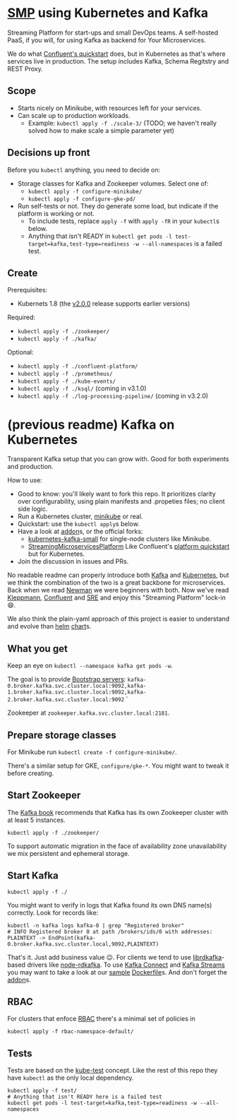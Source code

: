 # [SMP](https://github.com/StreamingMicroservicesPlatform) using Kubernetes and Kafka

Streaming Platform for start-ups and small DevOps teams.
A self-hosted PaaS, if you will, for using Kafka as backend for Your Microservices.

We do what [Confluent's quickstart](https://docs.confluent.io/current/quickstart.html) does,
but in Kubernetes as that's where services live in production.
The setup includes Kafka, Schema Regitstry and REST Proxy.

## Scope

 * Starts nicely on Minikube, with resources left for your services.
 * Can scale up to production workloads.
   - Example: `kubectl apply -f ./scale-3/` (TODO; we haven't really solved how to make scale a simple parameter yet)

## Decisions up front

Before you `kubectl` anything, you need to decide on:

 * Storage classes for Kafka and Zookeeper volumes. Select one of:
   - `kubectl apply -f configure-minikube/`
   - `kubectl apply -f configure-gke-pd/`
 * Run self-tests or not. They do generate some load, but indicate if the platform is working or not.
   - To include tests, replace `apply -f` with `apply -fR` in your `kubectl`s below.
   - Anything that isn't READY in `kubectl get pods -l test-target=kafka,test-type=readiness -w --all-namespaces` is a failed test.

## Create

Prerequisites:
 * Kubernets 1.8 (the [v2.0.0](https://github.com/Yolean/kubernetes-kafka/releases/tag/v2.0.0) release supports earlier versions)

Required:
 * `kubectl apply -f ./zookeeper/`
 * `kubectl apply -f ./kafka/`

Optional:
 * `kubectl apply -f ./confluent-platform/`
 * `kubectl apply -f ./prometheus/`
 * `kubectl apply -f ./kube-events/`
 * `kubectl apply -f ./ksql/` (coming in v3.1.0)
 * `kubectl apply -f ./log-processing-pipeline/` (coming in v3.2.0)





# (previous readme) Kafka on Kubernetes

Transparent Kafka setup that you can grow with.
Good for both experiments and production.

How to use:
 * Good to know: you'll likely want to fork this repo. It prioritizes clarity over configurability, using plain manifests and .propeties files; no client side logic.
 * Run a Kubernetes cluster, [minikube](https://github.com/kubernetes/minikube) or real.
 * Quickstart: use the `kubectl apply`s below.
 * Have a look at [addon](https://github.com/Yolean/kubernetes-kafka/labels/addon)s, or the official forks:
   - [kubernetes-kafka-small](https://github.com/Reposoft/kubernetes-kafka-small) for single-node clusters like Minikube.
   - [StreamingMicroservicesPlatform](https://github.com/StreamingMicroservicesPlatform/kubernetes-kafka) Like Confluent's [platform quickstart](https://docs.confluent.io/current/connect/quickstart.html) but for Kubernetes.
 * Join the discussion in issues and PRs.

No readable readme can properly introduce both [Kafka](http://kafka.apache.org/) and [Kubernetes](https://kubernetes.io/),
but we think the combination of the two is a great backbone for microservices.
Back when we read [Newman](http://samnewman.io/books/building_microservices/) we were beginners with both.
Now we've read [Kleppmann](http://dataintensive.net/), [Confluent](https://www.confluent.io/blog/) and [SRE](https://landing.google.com/sre/book.html) and enjoy this "Streaming Platform" lock-in :smile:.

We also think the plain-yaml approach of this project is easier to understand and evolve than [helm](https://github.com/kubernetes/helm) [chart](https://github.com/kubernetes/charts/tree/master/incubator/kafka)s.

## What you get

Keep an eye on `kubectl --namespace kafka get pods -w`.

The goal is to provide [Bootstrap servers](http://kafka.apache.org/documentation/#producerconfigs): `kafka-0.broker.kafka.svc.cluster.local:9092,kafka-1.broker.kafka.svc.cluster.local:9092,kafka-2.broker.kafka.svc.cluster.local:9092`
`

Zookeeper at `zookeeper.kafka.svc.cluster.local:2181`.

## Prepare storage classes

For Minikube run `kubectl create -f configure-minikube/`.

There's a similar setup for GKE, `configure/gke-*`. You might want to tweak it before creating.

## Start Zookeeper

The [Kafka book](https://www.confluent.io/resources/kafka-definitive-guide-preview-edition/) recommends that Kafka has its own Zookeeper cluster with at least 5 instances.

```
kubectl apply -f ./zookeeper/
```

To support automatic migration in the face of availability zone unavailability we mix persistent and ephemeral storage.

## Start Kafka

```
kubectl apply -f ./
```

You might want to verify in logs that Kafka found its own DNS name(s) correctly. Look for records like:
```
kubectl -n kafka logs kafka-0 | grep "Registered broker"
# INFO Registered broker 0 at path /brokers/ids/0 with addresses: PLAINTEXT -> EndPoint(kafka-0.broker.kafka.svc.cluster.local,9092,PLAINTEXT)
```

That's it. Just add business value :wink:.
For clients we tend to use [librdkafka](https://github.com/edenhill/librdkafka)-based drivers like [node-rdkafka](https://github.com/Blizzard/node-rdkafka).
To use [Kafka Connect](http://kafka.apache.org/documentation/#connect) and [Kafka Streams](http://kafka.apache.org/documentation/streams/) you may want to take a look at our [sample](https://github.com/solsson/dockerfiles/tree/master/connect-files) [Dockerfile](https://github.com/solsson/dockerfiles/tree/master/streams-logfilter)s.
And don't forget the [addon](https://github.com/Yolean/kubernetes-kafka/labels/addon)s.

## RBAC

For clusters that enfoce [RBAC](https://kubernetes.io/docs/admin/authorization/rbac/) there's a minimal set of policies in
```
kubectl apply -f rbac-namespace-default/
```

## Tests

Tests are based on the [kube-test](https://github.com/Yolean/kube-test) concept.
Like the rest of this repo they have `kubectl` as the only local dependency.

```
kubectl apply -f test/
# Anything that isn't READY here is a failed test
kubectl get pods -l test-target=kafka,test-type=readiness -w --all-namespaces
```
